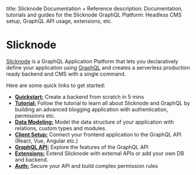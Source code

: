 title: Slicknode Documentation + Reference
description: Documentation, tutorials and guides for the Slicknode GraphQL Platform: Headless CMS setup, GraphQL API usage, extensions, etc.

# Slicknode

[Slicknode](https://slicknode.com) is a GraphQL Application Platform that lets you declaratively define your
application using [GraphQL](https://graphql.org) and creates a serverless production ready backend and CMS with
a single command. 

Here are some quick links to get started:

-   **[Quickstart:](./quickstart)** Create a backend from scratch in 5 mins
-   **[Tutorial:](./tutorial)** Follow the tutorial to learn all about Slicknode and GraphQL
    by building an advanced blogging application with authentication, permissions etc.
-   **[Data Modeling:](./data-modeling/introduction)** Model the data structure of your application with relations, custom 
    types and modules.
-   **[Client Setup:](./client-setup)** Connect your frontend application to the GraphQL API (React, Vue, Angular etc.)
-   **[GraphQL API:](./graphql-api)** Explore the features of the GraphQL API
-   **[Extensions:](./extensions)** Extend Slicknode with external APIs or add your own DB and backend.
-   **[Auth:](./auth)** Secure your API and build complex permission rules
    
